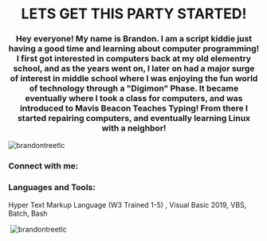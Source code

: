 <h1 align="center"> LETS GET THIS PARTY STARTED! </h1>

<h3 align="center"> Hey everyone! My name is Brandon. I am a script kiddie just having a good time and learning about computer programming! I first got interested in computers back at my old elementry school, and as the years went on, I later on had a major surge of interest in middle school where I was enjoying the fun world of technology through a "Digimon" Phase. It became eventually where I took a class for computers, and was introduced to Mavis Beacon Teaches Typing! From there I started repairing computers, and eventually learning Linux with a neighbor! 
</h3>

<p align="left"> <img src="https://komarev.com/ghpvc/?username=brandontreetlc&label=Profile%20views&color=0e75b6&style=flat" alt="brandontreetlc" /> </p>

<h3 align="left">Connect with me:</h3>
<p align="left">
</p>

<h3 align="left">Languages and Tools:</h3>
<p align="left"> Hyper Text Markup Language (W3 Trained 1-5) , Visual Basic 2019, VBS, Batch, Bash


<p>&nbsp;<img align="center" src="https://github-readme-stats.vercel.app/api?username=brandontreetlc&show_icons=true&locale=en" alt="brandontreetlc" /></p>
